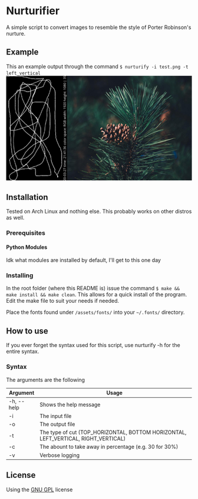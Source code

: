 # Nurturifier
A simple script to convert images to resemble the style of Porter Robinson's nurture.

## Example
This an example output through the command `$ nurturify -i test.png -t left_vertical`
![Example output](/git_resources/example.png)

## Installation
Tested on Arch Linux and nothing else. This probably works on other distros as well.
### Prerequisites
#### Python Modules
Idk what modules are installed by default, I'll get to this one day

### Installing
In the root folder (where this README is) issue  the command `$ make && make install && make clean`. This allows for a quick install of the program. Edit the make file to suit your needs if needed.

Place the fonts found under `/assets/fonts/` into your `~/.fonts/` directory.

## How to use
If you ever forget the syntax used for this script, use nurturify -h for the entire syntax.

### Syntax
The arguments are the following

| Argument  | Usage |
|-----------|-----------------------------------------------------|
| -h, --help| Shows the help message |
| -i        | The input file |
| -o        | The output file |
| -t        | The type of cut (TOP_HORIZONTAL, BOTTOM HORIZONTAL, LEFT_VERTICAL, RIGHT_VERTICAL)
| -c        | The abount to take away in percentage (e.g. 30 for 30%)|
| -v        | Verbose logging |

## License
Using the [GNU GPL](LICENSE) license
